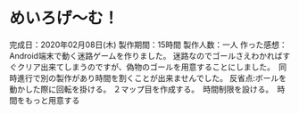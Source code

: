 # めいろげ～む！
完成日：2020年02月08日(木)
製作期間：15時間
製作人数：一人
作った感想：Android端末で動く迷路ゲームを作りました。
迷路なのでゴールさえわかればすぐクリア出来てしまうのですが、偽物のゴールを用意することにしました。　同時進行で別の製作があり時間を割くことが出来ませんでした。
反省点:ボールを動かした際に回転を掛ける。 ２マップ目を作成する。　時間制限を設ける。　時間をもっと用意する
